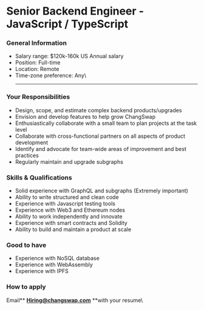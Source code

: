 # Senior Backend Engineer - JavaScript / TypeScript

### **General Information**

* Salary range: $120k-160k US Annual salary
* Position: Full-time
* Location: Remote
* Time-zone preference: Any\
  ****

### **Your Responsibilities**

* Design, scope, and estimate complex backend products/upgrades
* Envision and develop features to help grow ChangSwap
* Enthusiastically collaborate with a small team to plan projects at the task level
* Collaborate with cross-functional partners on all aspects of product development
* Identify and advocate for team-wide areas of improvement and best practices
* Regularly maintain and upgrade subgraphs

### **Skills & Qualifications**

* Solid experience with GraphQL and subgraphs (Extremely important)
* Ability to write structured and clean code
* Experience with Javascript testing tools
* Experience with Web3 and Ethereum nodes
* Ability to work independently and innovate
* Experience with smart contracts and Solidity
* Ability to build and maintain a product at scale

### **Good to have**

* Experience with NoSQL database
* Experience with WebAssembly
* Experience with IPFS

### **How to apply**

Email** **[Hiring@changswap.com](mailto:Hiring@changswap.com)** **with your resume\

